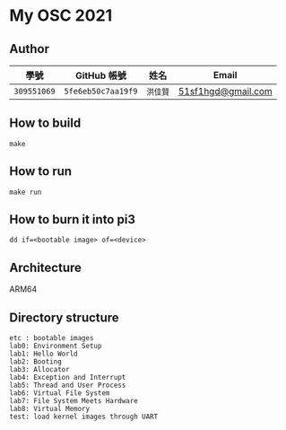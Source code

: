 # My OSC 2021

## Author

| 學號 | GitHub 帳號 | 姓名 | Email |
| --- | ----------- | --- | --- |
|`309551069`| `5fe6eb50c7aa19f9` | `洪佳賢` | 51sf1hgd@gmail.com |

## How to build

`make`

## How to run

`make run`

## How to burn it into pi3

`dd if=<bootable image> of=<device>`

## Architecture

ARM64

## Directory structure

```
etc : bootable images
lab0: Environment Setup
lab1: Hello World
lab2: Booting
lab3: Allocator
lab4: Exception and Interrupt
lab5: Thread and User Process
lab6: Virtual File System
lab7: File System Meets Hardware
lab8: Virtual Memory
test: load kernel images through UART
```

